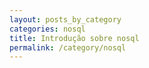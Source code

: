 ```yaml
---
layout: posts_by_category
categories: nosql
title: Introdução sobre nosql
permalink: /category/nosql
---
```

